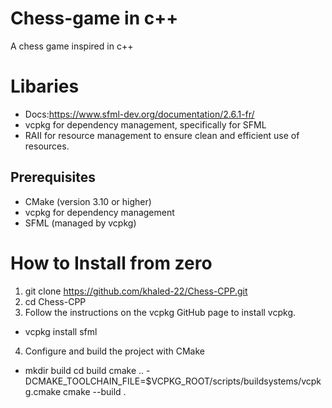 # Chess-game in c++
A chess game inspired in c++

# Libaries 
- Docs:https://www.sfml-dev.org/documentation/2.6.1-fr/
- vcpkg for dependency management, specifically for SFML
- RAII for resource management to ensure clean and efficient use of resources.

## Prerequisites

- CMake (version 3.10 or higher)
- vcpkg for dependency management
- SFML (managed by vcpkg)

# How to Install from zero 
1. git clone https://github.com/khaled-22/Chess-CPP.git
2. cd Chess-CPP
3. Follow the instructions on the vcpkg GitHub page to install vcpkg.
- vcpkg install sfml
4. Configure and build the project with CMake
- mkdir build
cd build
cmake .. -DCMAKE_TOOLCHAIN_FILE=$VCPKG_ROOT/scripts/buildsystems/vcpkg.cmake
cmake --build .
